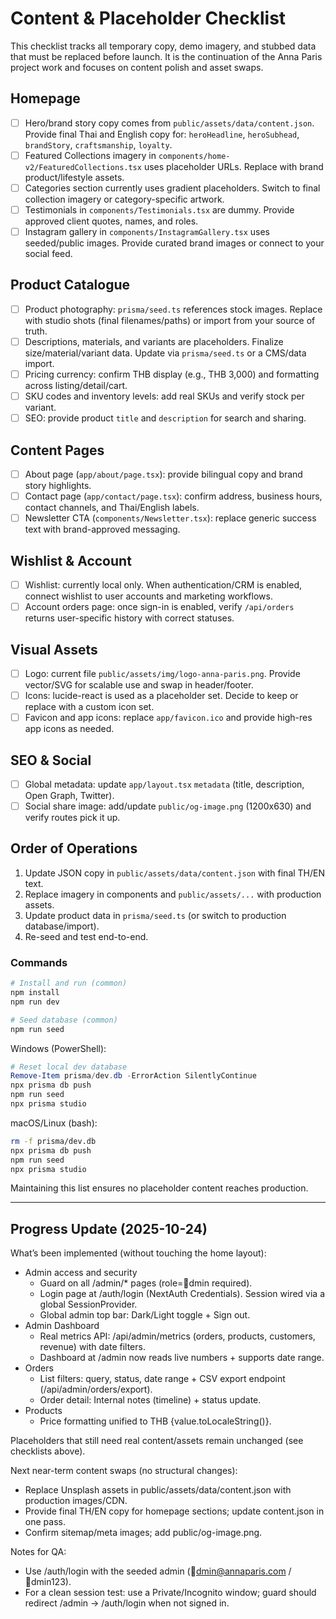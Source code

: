 ﻿# Content & Placeholder Checklist

This checklist tracks all temporary copy, demo imagery, and stubbed data that must be replaced before launch. It is the continuation of the Anna Paris project work and focuses on content polish and asset swaps.

## Homepage
- [ ] Hero/brand story copy comes from `public/assets/data/content.json`. Provide final Thai and English copy for: `heroHeadline`, `heroSubhead`, `brandStory`, `craftsmanship`, `loyalty`.
- [ ] Featured Collections imagery in `components/home-v2/FeaturedCollections.tsx` uses placeholder URLs. Replace with brand product/lifestyle assets.
- [ ] Categories section currently uses gradient placeholders. Switch to final collection imagery or category-specific artwork.
- [ ] Testimonials in `components/Testimonials.tsx` are dummy. Provide approved client quotes, names, and roles.
- [ ] Instagram gallery in `components/InstagramGallery.tsx` uses seeded/public images. Provide curated brand images or connect to your social feed.

## Product Catalogue
- [ ] Product photography: `prisma/seed.ts` references stock images. Replace with studio shots (final filenames/paths) or import from your source of truth.
- [ ] Descriptions, materials, and variants are placeholders. Finalize size/material/variant data. Update via `prisma/seed.ts` or a CMS/data import.
- [ ] Pricing currency: confirm THB display (e.g., THB 3,000) and formatting across listing/detail/cart.
- [ ] SKU codes and inventory levels: add real SKUs and verify stock per variant.
- [ ] SEO: provide product `title` and `description` for search and sharing.

## Content Pages
- [ ] About page (`app/about/page.tsx`): provide bilingual copy and brand story highlights.
- [ ] Contact page (`app/contact/page.tsx`): confirm address, business hours, contact channels, and Thai/English labels.
- [ ] Newsletter CTA (`components/Newsletter.tsx`): replace generic success text with brand-approved messaging.

## Wishlist & Account
- [ ] Wishlist: currently local only. When authentication/CRM is enabled, connect wishlist to user accounts and marketing workflows.
- [ ] Account orders page: once sign-in is enabled, verify `/api/orders` returns user-specific history with correct statuses.

## Visual Assets
- [ ] Logo: current file `public/assets/img/logo-anna-paris.png`. Provide vector/SVG for scalable use and swap in header/footer.
- [ ] Icons: lucide-react is used as a placeholder set. Decide to keep or replace with a custom icon set.
- [ ] Favicon and app icons: replace `app/favicon.ico` and provide high-res app icons as needed.

## SEO & Social
- [ ] Global metadata: update `app/layout.tsx` `metadata` (title, description, Open Graph, Twitter).
- [ ] Social share image: add/update `public/og-image.png` (1200x630) and verify routes pick it up.

## Order of Operations
1. Update JSON copy in `public/assets/data/content.json` with final TH/EN text.
2. Replace imagery in components and `public/assets/...` with production assets.
3. Update product data in `prisma/seed.ts` (or switch to production database/import).
4. Re-seed and test end-to-end.

### Commands
```bash
# Install and run (common)
npm install
npm run dev

# Seed database (common)
npm run seed
```

Windows (PowerShell):
```powershell
# Reset local dev database
Remove-Item prisma/dev.db -ErrorAction SilentlyContinue
npx prisma db push
npm run seed
npx prisma studio
```

macOS/Linux (bash):
```bash
rm -f prisma/dev.db
npx prisma db push
npm run seed
npx prisma studio
```

Maintaining this list ensures no placeholder content reaches production.

---

## Progress Update (2025-10-24)

What’s been implemented (without touching the home layout):
- Admin access and security
  - Guard on all /admin/* pages (role=dmin required).
  - Login page at /auth/login (NextAuth Credentials). Session wired via a global SessionProvider.
  - Global admin top bar: Dark/Light toggle + Sign out.
- Admin Dashboard
  - Real metrics API: /api/admin/metrics (orders, products, customers, revenue) with date filters.
  - Dashboard at /admin now reads live numbers + supports date range.
- Orders
  - List filters: query, status, date range + CSV export endpoint (/api/admin/orders/export).
  - Order detail: Internal notes (timeline) + status update.
- Products
  - Price formatting unified to THB {value.toLocaleString()}.

Placeholders that still need real content/assets remain unchanged (see checklists above).

Next near-term content swaps (no structural changes):
- Replace Unsplash assets in public/assets/data/content.json with production images/CDN.
- Provide final TH/EN copy for homepage sections; update content.json in one pass.
- Confirm sitemap/meta images; add public/og-image.png.

Notes for QA:
- Use /auth/login with the seeded admin (dmin@annaparis.com / dmin123).
- For a clean session test: use a Private/Incognito window; guard should redirect /admin → /auth/login when not signed in.
